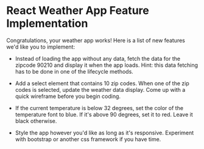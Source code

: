# React Weather App Feature Implementation

Congratulations, your weather app works! Here is a list of new features we'd like you to implement:

- Instead of loading the app without any data, fetch the data for the zipcode 90210 and display it when the app loads. Hint: this data fetching has to be done in one of the lifecycle methods.

- Add a select element that contains 10 zip codes. When one of the zip codes is selected, update the weather data display. Come up with a quick wireframe before you begin coding.

- If the current temperature is below 32 degrees, set the color of the temperature font to blue. If it's above 90 degrees, set it to red. Leave it black otherwise.

- Style the app however you'd like as long as it's responsive. Experiment with bootstrap or another css framework if you have time.
